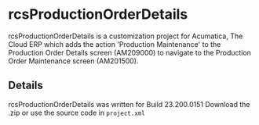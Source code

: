 # rcsProductionOrderDetails

rcsProductionOrderDetails is a customization project for Acumatica, The Cloud ERP which adds the action 'Production Maintenance' to the Production Order Details screen (AM209000) to navigate to the Production Order Maintenance screen (AM201500).

## Details
rcsProductionOrderDetails was written for Build 23.200.0151
Download the .zip or use the source code in `project.xml`
